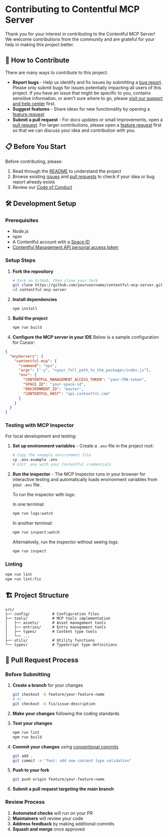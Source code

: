 # Contributing to Contentful MCP Server

Thank you for your interest in contributing to the Contentful MCP Server! We welcome contributions from the community and are grateful for your help in making this project better.

## 🤝 How to Contribute

There are many ways to contribute to this project:

- **Report bugs** - Help us identify and fix issues by submitting a [bug report](https://github.com/contentful/contentful-mcp-server/issues/new?template=bug_report.md). Please only submit bugs for issues potentially impacting all users of this project. If you have an issue that might be specific to you, contains sensitive information, or aren't sure where to go, please [visit our support and help center](https://support.contentful.com/hc/en-us) first.
- **Suggest features** - Share ideas for new functionality by opening a [feature request](https://github.com/contentful/contentful-mcp-server/issues/new?template=bug_report.md)
- **Submit a pull request** - For docs updates or small improvements, open a [pull request](https://github.com/contentful/contentful-mcp-server/pulls). For larger contributions, please open a [feature request](https://github.com/contentful/contentful-mcp-server/issues/new?template=bug_report.md) first so that we can discuss your idea and contribution with you.

## 📋 Before You Start

Before contributing, please:

1. Read through the [README](./README.md) to understand the project
2. Browse existing [issues](https://github.com/contentful/contentful-mcp-server/issues) and [pull requests](https://github.com/contentful/contentful-mcp-server/pulls) to check if your idea or bug report already exists
3. Review our [Code of Conduct](./README.md#️-code-of-conduct)

## 🛠️ Development Setup

### Prerequisites

- Node.js
- npm
- A Contentful account with a [Space ID](https://www.contentful.com/help/spaces/find-space-id/)
- [Contentful Management API personal access token](https://www.contentful.com/help/token-management/personal-access-tokens/)

### Setup Steps

1. **Fork the repository**

   ```bash
   # Fork on GitHub, then clone your fork
   git clone https://github.com/yourusername/contentful-mcp-server.git
   cd contentful-mcp-server
   ```

2. **Install dependencies**

   ```bash
   npm install
   ```

3. **Build the project**

   ```bash
   npm run build
   ```

4. **Configure the MCP server in your IDE**
   Below is a sample configuration for Cursor:

```json
{
  "mcpServers": {
    "contentful-mcp": {
      "command": "npx",
      "args": ["-y", "<your_full_path_to_the_package>/index.js"],
      "env": {
        "CONTENTFUL_MANAGEMENT_ACCESS_TOKEN": "your-CMA-token",
        "SPACE_ID": "your-space-id",
        "ENVIRONMENT_ID": "master",
        "CONTENTFUL_HOST": "api.contentful.com"
      }
    }
  }
}
```

### Testing with MCP Inspector

For local development and testing:

1. **Set up environment variables** - Create a `.env` file in the project root:

   ```bash
   # Copy the example environment file
   cp .env.example .env
   # Edit .env with your Contentful credentials
   ```

2. **Run the inspector** - The MCP Inspector runs in your browser for interactive testing and automatically loads environment variables from your `.env` file.

   To run the inspector with logs:

   In one terminal:

   ```bash
   npm run logs:watch
   ```

   In another terminal:

   ```bash
   npm run inspect:watch
   ```

   Alternatively, run the inspector without seeing logs:

   ```bash
   npm run inspect
   ```

### Linting

```bash
npm run lint
npm run lint:fix
```

## 🏗️ Project Structure

```
src/
├── config/          # Configuration files
├── tools/           # MCP tools implementation
│   ├── assets/      # Asset management tools
│   ├── entries/     # Entry management tools
│   ├── types/       # Content type tools
│   └── ...
├── utils/           # Utility functions
└── types/           # TypeScript type definitions
```

## 🔄 Pull Request Process

### Before Submitting

1. **Create a branch** for your changes

   ```bash
   git checkout -b feature/your-feature-name
   # or
   git checkout -b fix/issue-description
   ```

2. **Make your changes** following the coding standards

3. **Test your changes**

   ```bash
   npm run lint
   npm run build
   ```

4. **Commit your changes** using [conventional commits](https://www.conventionalcommits.org/en/v1.0.0/)

   ```bash
   git add .
   git commit -m "feat: add new content type validation"
   ```

5. **Push to your fork**

   ```bash
   git push origin feature/your-feature-name
   ```

6. **Submit a pull request targeting the main branch**

### Review Process

1. **Automated checks** will run on your PR
2. **Maintainers** will review your code
3. **Address feedback** by making additional commits
4. **Squash and merge** once approved
